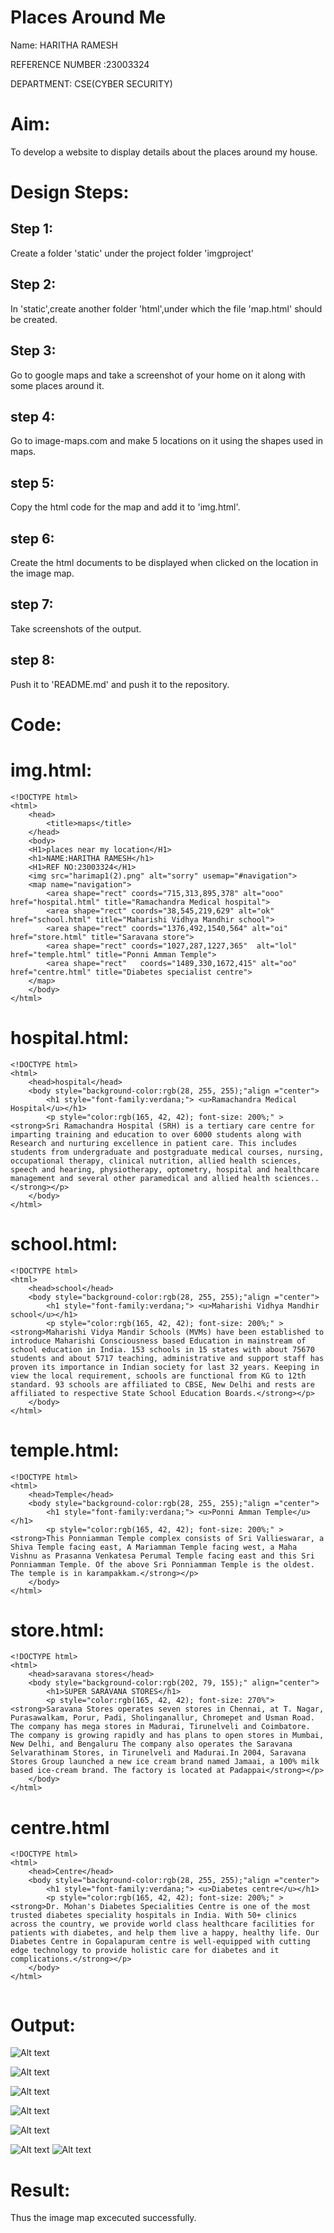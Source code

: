 # Places Around Me
Name: HARITHA RAMESH

REFERENCE NUMBER :23003324

DEPARTMENT: CSE(CYBER SECURITY)
# Aim:
To develop a website to display details about the places around my house.

# Design Steps:
## Step 1:
Create a folder 'static' under the project folder 'imgproject'

## Step 2:
In 'static',create another folder 'html',under which the file 'map.html' should be created.


## Step 3:
Go to google maps and take a screenshot of your home on it along with some places around it.

## step 4:
Go to image-maps.com and make 5 locations on it using the shapes used in maps.

## step 5:
Copy the html code for the map and add it to 'img.html'.

## step 6:
Create the html documents to be displayed when clicked on the location in the image map.

## step 7:
Take screenshots of the output.

## step 8:
Push it to 'README.md' and push it to the repository.



# Code:
# img.html:

```
<!DOCTYPE html>
<html>
    <head>
        <title>maps</title>
    </head>
    <body>
    <H1>places near my location</H1>
    <h1>NAME:HARITHA RAMESH</h1>
    <H1>REF NO:23003324</H1>
    <img src="harimap1(2).png" alt="sorry" usemap="#navigation">
    <map name="navigation">
        <area shape="rect" coords="715,313,895,378" alt="ooo" href="hospital.html" title="Ramachandra Medical hospital">
        <area shape="rect" coords="38,545,219,629" alt="ok" href="school.html" title="Maharishi Vidhya Mandhir school">
        <area shape="rect" coords="1376,492,1540,564" alt="oi" href="store.html" title="Saravana store">
        <area shape="rect" coords="1027,287,1227,365"  alt="lol" href="temple.html" title="Ponni Amman Temple">
        <area shape="rect"   coords="1489,330,1672,415" alt="oo" href="centre.html" title="Diabetes specialist centre">
    </map>
    </body>
</html>
```
# hospital.html:

```
<!DOCTYPE html>
<html>
    <head>hospital</head>
    <body style="background-color:rgb(28, 255, 255);"align ="center">
        <h1 style="font-family:verdana;"> <u>Ramachandra Medical Hospital</u></h1>
        <p style="color:rgb(165, 42, 42); font-size: 200%;" ><strong>Sri Ramachandra Hospital (SRH) is a tertiary care centre for imparting training and education to over 6000 students along with Research and nurturing excellence in patient care. This includes students from undergraduate and postgraduate medical courses, nursing, occupational therapy, clinical nutrition, allied health sciences, speech and hearing, physiotherapy, optometry, hospital and healthcare management and several other paramedical and allied health sciences.. </strong></p>
    </body>
</html>
```
# school.html:

```
<!DOCTYPE html>
<html>
    <head>school</head>
    <body style="background-color:rgb(28, 255, 255);"align ="center">
        <h1 style="font-family:verdana;"> <u>Maharishi Vidhya Mandhir school</u></h1>
        <p style="color:rgb(165, 42, 42); font-size: 200%;" ><strong>Maharishi Vidya Mandir Schools (MVMs) have been established to introduce Maharishi Consciousness based Education in mainstream of school education in India. 153 schools in 15 states with about 75670 students and about 5717 teaching, administrative and support staff has proven its importance in Indian society for last 32 years. Keeping in view the local requirement, schools are functional from KG to 12th standard. 93 schools are affiliated to CBSE, New Delhi and rests are affiliated to respective State School Education Boards.</strong></p>
    </body>
</html>
```
#  temple.html:
```
<!DOCTYPE html>
<html>
    <head>Temple</head>
    <body style="background-color:rgb(28, 255, 255);"align ="center">
        <h1 style="font-family:verdana;"> <u>Ponni Amman Temple</u></h1>
        <p style="color:rgb(165, 42, 42); font-size: 200%;" ><strong>This Ponniamman Temple complex consists of Sri Vallieswarar, a Shiva Temple facing east, A Mariamman Temple facing west, a Maha Vishnu as Prasanna Venkatesa Perumal Temple facing east and this Sri Ponniamman Temple. Of the above Sri Ponniamman Temple is the oldest. The temple is in karampakkam.</strong></p>
    </body>
</html>
```
# store.html:
```
<!DOCTYPE html>
<html>
    <head>saravana stores</head>
    <body style="background-color:rgb(202, 79, 155);" align="center">
        <h1>SUPER SARAVANA STORES</h1>
        <p style="color:rgb(165, 42, 42); font-size: 270%"><strong>Saravana Stores operates seven stores in Chennai, at T. Nagar, Purasawalkam, Porur, Padi, Sholinganallur, Chromepet and Usman Road. The company has mega stores in Madurai, Tirunelveli and Coimbatore. The company is growing rapidly and has plans to open stores in Mumbai, New Delhi, and Bengaluru The company also operates the Saravana Selvarathinam Stores, in Tirunelveli and Madurai.In 2004, Saravana Stores Group launched a new ice cream brand named Jamaai, a 100% milk based ice-cream brand. The factory is located at Padappai</strong></p>
    </body>
</html>
```
# centre.html
```
<!DOCTYPE html>
<html>
    <head>Centre</head>
    <body style="background-color:rgb(28, 255, 255);"align ="center">
        <h1 style="font-family:verdana;"> <u>Diabetes centre</u></h1>
        <p style="color:rgb(165, 42, 42); font-size: 200%;" ><strong>Dr. Mohan's Diabetes Specialities Centre is one of the most trusted diabetes speciality hospitals in India. With 50+ clinics across the country, we provide world class healthcare facilities for patients with diabetes, and help them live a happy, healthy life. Our Diabetes Centre in Gopalapuram centre is well-equipped with cutting edge technology to provide holistic care for diabetes and it complications.</strong></p>
    </body>
</html>
    
 ```


# Output:
![Alt text](<Screenshot 2023-11-23 062956.png>)

![Alt text](<Screenshot 2023-11-23 063031.png>)

![Alt text](<Screenshot 2023-11-23 063113.png>)

![Alt text](<Screenshot 2023-11-23 063154.png>)


![Alt text](<Screenshot 2023-11-23 063241.png>)

![Alt text](<Screenshot 2023-11-23 063447.png>)
![Alt text](<Screenshot 2023-11-23 063532.png>)


# Result:
Thus the image map excecuted successfully.

